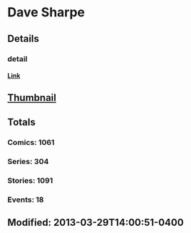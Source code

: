 # Dave  Sharpe 
## Details
### detail
#### [Link](http://marvel.com/comics/creators/8429/dave_sharpe?utm_campaign=apiRef&utm_source=225578a89fc76f3d20fbffda5d17a88d)
## [Thumbnail](http://i.annihil.us/u/prod/marvel/i/mg/e/e0/4bb7da6b4aa47.jpg)
## Totals
### Comics: 1061
### Series: 304
### Stories: 1091
### Events: 18
## Modified: 2013-03-29T14:00:51-0400